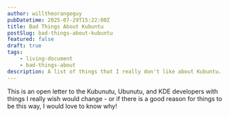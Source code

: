 ```yaml
---
author: willtheorangeguy
pubDatetime: 2025-07-29T15:22:00Z
title: Bad Things About Kubuntu
postSlug: bad-things-about-kubuntu
featured: false
draft: true
tags:
    - living-document
    - bad-things-about
description: A list of things that I really don't like about Kubuntu.
---
```


This is an open letter to the Kubunutu, Ubunutu, and KDE developers with things I really wish would change - or if there is a good reason for things to be this way, I would love to know why!
